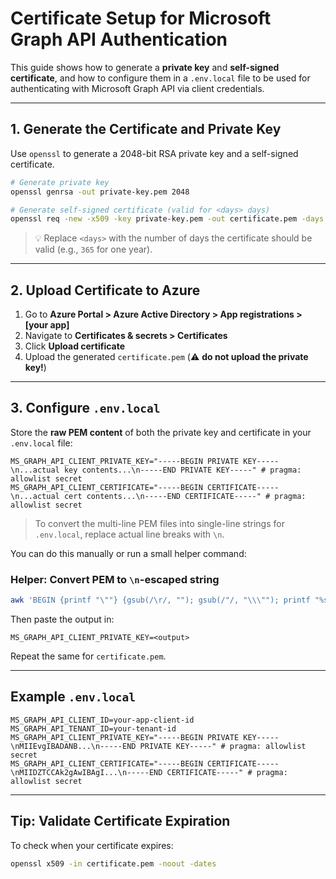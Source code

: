 # Certificate Setup for Microsoft Graph API Authentication

This guide shows how to generate a **private key** and **self-signed certificate**, and how to configure them in a `.env.local` file to be used for authenticating with Microsoft Graph API via client credentials.

---

## 1. Generate the Certificate and Private Key

Use `openssl` to generate a 2048-bit RSA private key and a self-signed certificate.

```bash
# Generate private key
openssl genrsa -out private-key.pem 2048

# Generate self-signed certificate (valid for <days> days)
openssl req -new -x509 -key private-key.pem -out certificate.pem -days <days> -subj "/CN=pltsvc"
```

> 💡 Replace `<days>` with the number of days the certificate should be valid (e.g., `365` for one year).

---

## 2. Upload Certificate to Azure

1. Go to **Azure Portal > Azure Active Directory > App registrations > \[your app]**
2. Navigate to **Certificates & secrets > Certificates**
3. Click **Upload certificate**
4. Upload the generated `certificate.pem` (⚠️ **do not upload the private key!**)

---

## 3. Configure `.env.local`

Store the **raw PEM content** of both the private key and certificate in your `.env.local` file:

```
MS_GRAPH_API_CLIENT_PRIVATE_KEY="-----BEGIN PRIVATE KEY-----\n...actual key contents...\n-----END PRIVATE KEY-----" # pragma: allowlist secret
MS_GRAPH_API_CLIENT_CERTIFICATE="-----BEGIN CERTIFICATE-----\n...actual cert contents...\n-----END CERTIFICATE-----" # pragma: allowlist secret
```

> To convert the multi-line PEM files into single-line strings for `.env.local`, replace actual line breaks with `\n`.

You can do this manually or run a small helper command:

### Helper: Convert PEM to `\n`-escaped string

```bash
awk 'BEGIN {printf "\""} {gsub(/\r/, ""); gsub(/"/, "\\\""); printf "%s\\n", $0} END {printf "\"\n"}' private-key.pem
```

Then paste the output in:

```env
MS_GRAPH_API_CLIENT_PRIVATE_KEY=<output>
```

Repeat the same for `certificate.pem`.

---

## Example `.env.local`

```env
MS_GRAPH_API_CLIENT_ID=your-app-client-id
MS_GRAPH_API_TENANT_ID=your-tenant-id
MS_GRAPH_API_CLIENT_PRIVATE_KEY="-----BEGIN PRIVATE KEY-----\nMIIEvgIBADANB...\n-----END PRIVATE KEY-----" # pragma: allowlist secret
MS_GRAPH_API_CLIENT_CERTIFICATE="-----BEGIN CERTIFICATE-----\nMIIDZTCCAk2gAwIBAgI...\n-----END CERTIFICATE-----" # pragma: allowlist secret
```

---

## Tip: Validate Certificate Expiration

To check when your certificate expires:

```bash
openssl x509 -in certificate.pem -noout -dates
```
